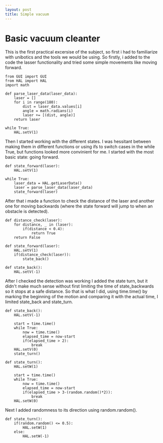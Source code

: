 ```yaml
---
layout: post
title: Simple vacuum
---
```

# Basic vacuum cleanter
This is the first practical excersise of the subject, so first i had to
familiarize with unibotics and the tools we would be using. So firstly, i added
to the code the lasser functionality and tried some simple movements like moving
forward.

```
from GUI import GUI
from HAL import HAL
import math

def parse_laser_data(laser_data):
    laser = []
    for i in range(180):
        dist = laser_data.values[i]
        angle = math.radians(i)
        laser += [(dist, angle)]
    return laser

while True:
    HAL.setV(1)
```

Then I started working with the different states. I was hessitant between making
them in different functions or using ifs to switch cases in the while True, but
functions looked more convinient for me. I started with the most basic state:
going forward.

```
def state_forward(laser):
    HAL.setV(1)

while True:
    laser_data = HAL.getLaserData()
    laser = parse_laser_data(laser_data)
    state_forward(laser)
```

After that i made a function to check the distance of the laser and another
one for moving backwards (where the state forward will jump to when an obstacle
is detected).

```
def distance_check(laser):
    for distance, _ in (laser):
        if(distance < 0.4):
            return True
    return False

def state_forward(laser):
    HAL.setV(1)
    if(distance_check(laser)):
        state_back()
    
def state_back():
    HAL.setV(-1)
```

After I checked the detection was working I added the state turn, but it didn't
make much sense without first limiting the time of state_backwards so it stops
at a safe distance. So that is what I did, using time.time() by marking the
beginning of the motion and comparing it with the actual time, I limited
state_back and state_turn.

```
def state_back():
    HAL.setV(-1)
    
    start = time.time()
    while True:
        now = time.time()
        elapsed_time = now-start
        if(elapsed_time > 2):
            break
    HAL.setV(0)
    state_turn()

def state_turn():
    HAL.setW(1)
    
    start = time.time()
    while True:
        now = time.time()
        elapsed_time = now-start
        if(elapsed_time > 3-(random.random()*2)):
            break
    HAL.setW(0)
```

Next I added randomness to its direction using random.random().

```
def state_turn():
    if(random.random() <= 0.5):
        HAL.setW(1)
    else:
        HAL.setW(-1)
```